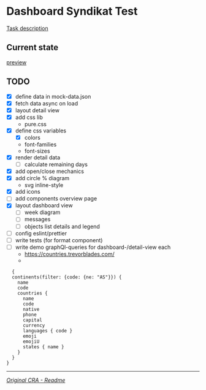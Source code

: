 
# Dashboard Syndikat Test

[Task description](./docs/task.pdf)

## Current state

[preview](./docs/2020-07-04%2000-13%20preview.webm)

## TODO

- [x] define data in mock-data.json
- [x] fetch data async on load
- [x] layout detail view
- [x] add css lib
  - pure.css
- [x] define css variables
  - [x] colors
  - font-families
  - font-sizes
- [x] render detail data
  - [ ] calculate remaining days
- [x] add open/close mechanics
- [x] add circle % diagram
  - svg inline-style
- [x] add icons
- [ ] add components overview page
- [x] layout dashboard view
  - [ ] week diagram
  - [ ] messages
  - [ ] objects list details and legend
- [ ] config eslint/prettier
- [ ] write tests (for format component)
- [ ] write demo graphQl-queries for dashboard-/detail-view each
  - https://countries.trevorblades.com/
  -  
```
  {
  continents(filter: {code: {ne: "AS"}}) {
  	name
    code
    countries {
      name
      code
      native
      phone
      capital
      currency
      languages { code }
      emoji
      emojiU
      states { name }
    }
  }
}
```

---

[*Original CRA - Readme*](./docs/README%20CRA.md)
